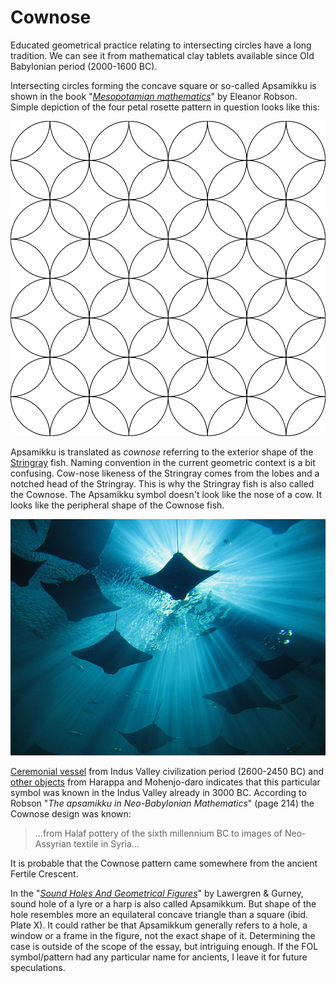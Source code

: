# Cownose

Educated geometrical practice relating to intersecting circles have a long tradition. We can see it from mathematical clay tablets available since Old Babylonian period (2000-1600 BC).

Intersecting circles forming the concave square or so-called Apsamikku is shown in the book "*[Mesopotamian mathematics](https://www.academia.edu/1261766/Mesopotamian_mathematics_page_proofs_)*" by Eleanor Robson. Simple depiction of the four petal rosette pattern in question looks like this:

![Cownose -pattern](./media/Apsamikku.png)

Apsamikku is translated as *cownose* referring to the exterior shape of the [Stringray](https://en.wikipedia.org/wiki/Cownose_ray#/media/File:Cownose_Rays.jpg) fish. Naming convention in the current geometric context is a bit confusing. Cow-nose likeness of the Stringray comes from the lobes and a notched head of the Stringray. This is why the Stringray fish is also called the Cownose. The Apsamikku symbol doesn't look like the nose of a cow. It looks like the peripheral shape of the Cownose fish.

![Cownose rays](./media/cownoseray.jpg)

[Ceremonial vessel](https://commons.wikimedia.org/wiki/File:Ceremonial_Vessel_LACMA_AC1997.93.1.jpg) from Indus Valley civilization period (2600-2450 BC) and [other objects](http://www.pinterest.com/markomanninen/cows-nose/) from Harappa and Mohenjo-daro indicates that this particular symbol was known in the Indus Valley already in 3000 BC. According to Robson "*The apsamikku in Neo-Babylonian Mathematics*" (page 214) the Cownose design was known:

> ...from Halaf pottery of the sixth millennium BC to images of Neo-Assyrian textile in Syria...

It is probable that the Cownose pattern came somewhere from the ancient Fertile Crescent.

In the "*[Sound Holes And Geometrical Figures](http://www.hunter.cuny.edu/physics/faculty/lawergren/repository/files/articles/Soundholes%20and%20Geometrical%20Figures.pdf)*" by Lawergren & Gurney, sound hole of a lyre or a harp is also called Apsamikkum. But shape of the hole resembles more an equilateral concave triangle than a square (ibid. Plate X). It could rather be that Apsamikkum generally refers to a hole, a window or a frame in the figure, not the exact shape of it. Determining the case is outside of the scope of the essay, but intriguing enough. If the FOL symbol/pattern had any particular name for ancients, I leave it for future speculations.